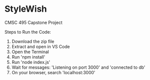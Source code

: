 # StyleWish
CMSC 495 Capstone Project

Steps to Run the Code:
1) Download the zip file
2) Extract and open in VS Code
3) Open the Terminal
4) Run 'npm install'
5) Run 'node index.js'
6) Wait for messages: 'Listening on port 3000' and 'connected to db'
7) On your browser, search 'localhost:3000'

